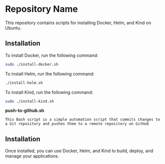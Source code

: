 # Repository Name

This repository contains scripts for installing Docker, Helm, and Kind on Ubuntu.

## Installation

To install Docker, run the following command:

```bash
sudo ./install-docker.sh
```
To install Helm, run the following command:

```bash
./install-helm.sh
```

To install Kind, run the following command:

```bash
sudo ./install-kind.sh
```

**push-to-github.sh**

```
This Bash script is a simple automation script that commits changes to a Git repository and pushes them to a remote repository on GitHub
```

## Installation
Once installed, you can use Docker, Helm, and Kind to build, deploy, and manage your applications.
